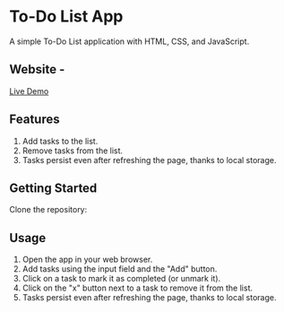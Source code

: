 # To-Do List App
A simple To-Do List application with HTML, CSS, and JavaScript.

## Website -
[Live Demo](https://to-do-app-sandesh300.tiiny.site)


## Features
1. Add tasks to the list.
2. Remove tasks from the list.
3. Tasks persist even after refreshing the page, thanks to local storage.

## Getting Started
Clone the repository:

## Usage
1. Open the app in your web browser.
2. Add tasks using the input field and the "Add" button.
3. Click on a task to mark it as completed (or unmark it).
4. Click on the "x" button next to a task to remove it from the list.
5. Tasks persist even after refreshing the page, thanks to local storage.

